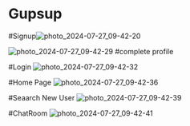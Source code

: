 # Gupsup

#Signup![photo_2024-07-27_09-42-20](https://github.com/user-attachments/assets/a432e485-9ae2-47e0-9464-503d1198443f)



![photo_2024-07-27_09-42-29](https://github.com/user-attachments/assets/8fbae821-7dde-4cc6-8286-e3bd68b9f0d0)
#complete profile

#Login
![photo_2024-07-27_09-42-32](https://github.com/user-attachments/assets/d5017de0-8793-4717-8cc0-30bb643a1262)

#Home Page
![photo_2024-07-27_09-42-36](https://github.com/user-attachments/assets/b82fd209-b68e-4a49-8113-857456d6bf6e)

#Seaarch New User
![photo_2024-07-27_09-42-39](https://github.com/user-attachments/assets/23faf0ae-8df7-444f-ae0d-7b57d7204ddf)

#ChatRoom
![photo_2024-07-27_09-42-41](https://github.com/user-attachments/assets/9c5ff94e-fc90-4b9b-b3eb-4d841816a728)
